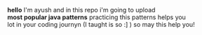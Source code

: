 <b>hello</b> I'm ayush and in this repo i'm going to upload<br>
<b>most popular java patterns</b> practicing this patterns helps you <br>
lot in your coding journyn (I taught is so :] ) so may this help you!